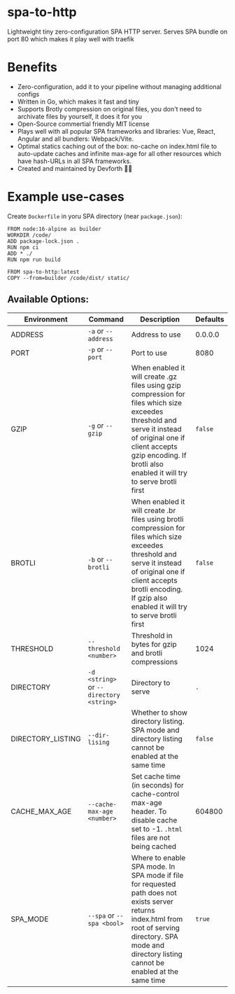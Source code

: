 # spa-to-http
Lightweight tiny zero-configuration SPA HTTP server. Serves SPA bundle on port 80 which makes it play well with traefik

# Benefits

* Zero-configuration, add it to your pipeline without managing additional configs
* Written in Go, which makes it fast and tiny
* Supports Brotly compression on original files, you don't need to archivate files by yourself, it does it for you
* Open-Source commertial friendly MIT license
* Plays well with all popular SPA frameworks and libraries: Vue, React, Angular and all bundlers: Webpack/Vite.
* Optimal statics caching out of the box: no-cache on index.html file to auto-update caches and infinite max-age for all other resources which have hash-URLs in all SPA frameworks.
* Created and maintained by Devforth 💪🏼



# Example use-cases

Create `Dockerfile` in yoru SPA directory (near `package.json`):

```
FROM node:16-alpine as builder
WORKDIR /code/
ADD package-lock.json .
RUN npm ci
ADD * ./
RUN npm run build

FROM spa-to-http:latest
COPY --from=builder /code/dist/ static/
```

## Available Options:
| Environment       | Command                                 | Description                                                                                                                                                                                                                           | Defaults |
|-------------------|-----------------------------------------|---------------------------------------------------------------------------------------------------------------------------------------------------------------------------------------------------------------------------------------|----------|
| ADDRESS           | `-a` or `--address`                     | Address to use                                                                                                                                                                                                                        | 0.0.0.0  |
| PORT              | `-p` or `--port`                        | Port to use                                                                                                                                                                                                                           | 8080     |
| GZIP              | `-g` or `--gzip`                        | When enabled it will create .gz files using gzip compression for files which size exceedes threshold and serve it instead of original one if client accepts gzip encoding. If brotli also enabled it will try to serve brotli first   | `false`  |
| BROTLI            | `-b` or `--brotli`                      | When enabled it will create .br files using brotli compression for files which size exceedes threshold and serve it instead of original one if client accepts brotli encoding. If gzip also enabled it will try to serve brotli first | `false`  |
| THRESHOLD         | `--threshold <number>`                  | Threshold in bytes for gzip and brotli compressions                                                                                                                                                                                   | 1024     |
| DIRECTORY         | `-d <string>` or `--directory <string>` | Directory to serve                                                                                                                                                                                                                    | `.`      |
| DIRECTORY_LISTING | `--dir-lising`                          | Whether to show directory listing. SPA mode and directory listing cannot be enabled at the same time                                                                                                                                  | `false`  |
| CACHE_MAX_AGE     | `--cache-max-age <number>`              | Set cache time (in seconds) for cache-control max-age header. To disable cache set to -1. `.html` files are not being cached                                                                                                          | 604800   |
| SPA_MODE          | `--spa` or `--spa <bool>`               | Where to enable SPA mode. In SPA mode if file for requested path does not exists server returns index.html from root of serving directory. SPA mode and directory listing cannot be enabled at the same time                          | `true`   |